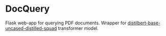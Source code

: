 # DocQuery
Flask web-app for querying PDF documents. Wrapper for [distilbert-base-uncased-distilled-squad](https://huggingface.co/distilbert-base-uncased-distilled-squad) transformer model.
